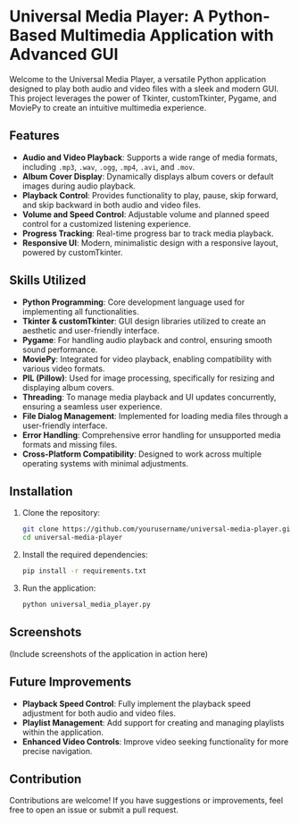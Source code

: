 # Universal Media Player: A Python-Based Multimedia Application with Advanced GUI

Welcome to the Universal Media Player, a versatile Python application designed to play both audio and video files with a sleek and modern GUI. This project leverages the power of Tkinter, customTkinter, Pygame, and MoviePy to create an intuitive multimedia experience.

## Features

- **Audio and Video Playback**: Supports a wide range of media formats, including `.mp3`, `.wav`, `.ogg`, `.mp4`, `.avi`, and `.mov`.
- **Album Cover Display**: Dynamically displays album covers or default images during audio playback.
- **Playback Control**: Provides functionality to play, pause, skip forward, and skip backward in both audio and video files.
- **Volume and Speed Control**: Adjustable volume and planned speed control for a customized listening experience.
- **Progress Tracking**: Real-time progress bar to track media playback.
- **Responsive UI**: Modern, minimalistic design with a responsive layout, powered by customTkinter.

## Skills Utilized

- **Python Programming**: Core development language used for implementing all functionalities.
- **Tkinter & customTkinter**: GUI design libraries utilized to create an aesthetic and user-friendly interface.
- **Pygame**: For handling audio playback and control, ensuring smooth sound performance.
- **MoviePy**: Integrated for video playback, enabling compatibility with various video formats.
- **PIL (Pillow)**: Used for image processing, specifically for resizing and displaying album covers.
- **Threading**: To manage media playback and UI updates concurrently, ensuring a seamless user experience.
- **File Dialog Management**: Implemented for loading media files through a user-friendly interface.
- **Error Handling**: Comprehensive error handling for unsupported media formats and missing files.
- **Cross-Platform Compatibility**: Designed to work across multiple operating systems with minimal adjustments.

## Installation

1. Clone the repository:

   ```bash
   git clone https://github.com/yourusername/universal-media-player.git
   cd universal-media-player
   ```

2. Install the required dependencies:

   ```bash
   pip install -r requirements.txt
   ```

3. Run the application:

   ```bash
   python universal_media_player.py
   ```

## Screenshots

(Include screenshots of the application in action here)

## Future Improvements

- **Playback Speed Control**: Fully implement the playback speed adjustment for both audio and video files.
- **Playlist Management**: Add support for creating and managing playlists within the application.
- **Enhanced Video Controls**: Improve video seeking functionality for more precise navigation.

## Contribution

Contributions are welcome! If you have suggestions or improvements, feel free to open an issue or submit a pull request.
